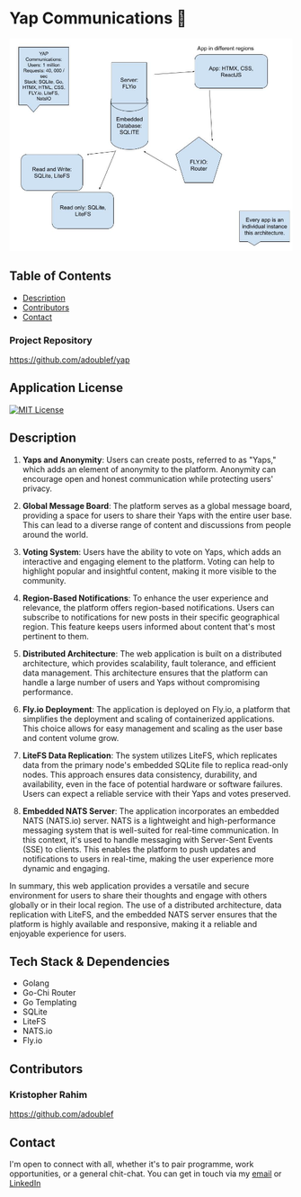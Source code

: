 # Yap Communications 🐨

<img width="1737" alt="Screen Shot 2023-07-11 at 3 34 41 pm" src="./assets/system-design.jpg">

## Table of Contents

<!-- - [Project link](#project-link) -->
<!-- - [Usage](#usage) -->
- [Description](#description)
- [Contributors](#contributors)
- [Contact](#contact)

<!-- ## Project Link -->

<!-- View the live application via the following link:
<https://family-vault-2ab24d70e0a3.herokuapp.com/login> -->
<!-- <br> -->
<!-- *add link* -->
<!-- <https://github.com/ChristianAlteri/Family-Vault/assets/120008055/4b1eb710-3321-4f9e-9a3f-2572f75df618> -->

### Project Repository

<https://github.com/adoublef/yap>

## Application License

 [![MIT License](https://img.shields.io/badge/License-MIT-blue.svg)](https://opensource.org/licenses/MIT)

## Description

1. **Yaps and Anonymity**:
   Users can create posts, referred to as "Yaps," which adds an element of anonymity to the platform. Anonymity can encourage open and honest communication while protecting users' privacy.

2. **Global Message Board**:
   The platform serves as a global message board, providing a space for users to share their Yaps with the entire user base. This can lead to a diverse range of content and discussions from people around the world.

3. **Voting System**:
   Users have the ability to vote on Yaps, which adds an interactive and engaging element to the platform. Voting can help to highlight popular and insightful content, making it more visible to the community.

4. **Region-Based Notifications**:
   To enhance the user experience and relevance, the platform offers region-based notifications. Users can subscribe to notifications for new posts in their specific geographical region. This feature keeps users informed about content that's most pertinent to them.

5. **Distributed Architecture**:
   The web application is built on a distributed architecture, which provides scalability, fault tolerance, and efficient data management. This architecture ensures that the platform can handle a large number of users and Yaps without compromising performance.

6. **Fly.io Deployment**:
   The application is deployed on Fly.io, a platform that simplifies the deployment and scaling of containerized applications. This choice allows for easy management and scaling as the user base and content volume grow.

7. **LiteFS Data Replication**:
   The system utilizes LiteFS, which replicates data from the primary node's embedded SQLite file to replica read-only nodes. This approach ensures data consistency, durability, and availability, even in the face of potential hardware or software failures. Users can expect a reliable service with their Yaps and votes preserved.

8. **Embedded NATS Server**:
   The application incorporates an embedded NATS (NATS.io) server. NATS is a lightweight and high-performance messaging system that is well-suited for real-time communication. In this context, it's used to handle messaging with Server-Sent Events (SSE) to clients. This enables the platform to push updates and notifications to users in real-time, making the user experience more dynamic and engaging.

In summary, this web application provides a versatile and secure environment for users to share their thoughts and engage with others globally or in their local region. The use of a distributed architecture, data replication with LiteFS, and the embedded NATS server ensures that the platform is highly available and responsive, making it a reliable and enjoyable experience for users.

## Tech Stack & Dependencies

- Golang
- Go-Chi Router
- Go Templating
- SQLite
- LiteFS
- NATS.io
- Fly.io

## Contributors

### Kristopher Rahim

 <https://github.com/adoublef>

## Contact

I'm open to connect with all, whether it's to pair programme, work opportunities, or a general chit-chat. You can get in touch via my [email](mailto:kristopherab@gmail.com) or [LinkedIn](https://www.linkedin.com/in/kraffulbrown/)
